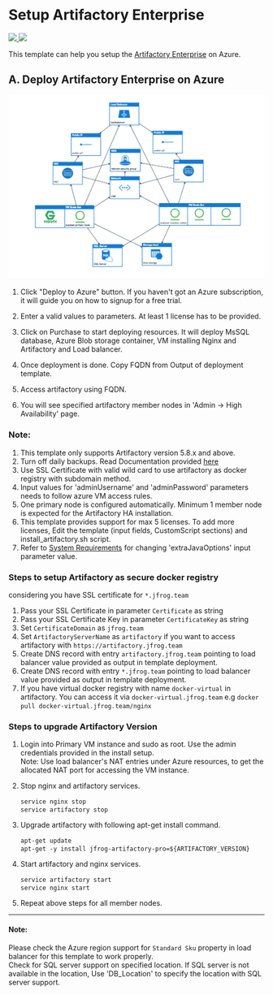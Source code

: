 # Setup Artifactory Enterprise

<a href="https://portal.azure.com/#create/Microsoft.Template/uri/https%3A%2F%2Fraw.githubusercontent.com%2FJFrogDev%2FJFrog-Cloud-Installers%2Fmaster%2FAzureResourceManager%2Fazuredeploy.json" target="_blank">
<img src="http://azuredeploy.net/deploybutton.png"/>
</a>
<a href="http://armviz.io/#/?load=https%3A%2F%2Fraw.githubusercontent.com%2FJFrogDev%2FJFrog-Cloud-Installers%2Fmaster%2FAzureResourceManager%2Fazuredeploy.json" target="_blank">
<img src="http://armviz.io/visualizebutton.png"/>
</a>

This template can help you setup the [Artifactory Enterprise](https://jfrog.com/artifactory) on Azure.

## A. Deploy Artifactory Enterprise on Azure
![screenshot](images/HA_Diagram.png)


1. Click "Deploy to Azure" button. If you haven't got an Azure subscription, it will guide you on how to signup for a free trial.

2. Enter a valid values to parameters. At least 1 license has to be provided.

3. Click on Purchase to start deploying resources. It will deploy MsSQL database, Azure Blob storage container, VM installing Nginx and Artifactory and Load balancer.

4. Once deployment is done. Copy FQDN from Output of deployment template.

5. Access artifactory using FQDN. 

6. You will see specified artifactory member nodes in 'Admin ->  High Availability' page.

### Note: 
1. This template only supports Artifactory version 5.8.x and above.
2. Turn off daily backups.  Read Documentation provided [here](https://www.jfrog.com/confluence/display/RTF/Managing+Backups)
3. Use SSL Certificate with valid wild card to use artifactory as docker registry with subdomain method.
4. Input values for 'adminUsername' and 'adminPassword' parameters needs to follow azure VM access rules.
5. One primary node is configured automatically. Minimum 1 member node is expected for the Artifactory HA installation.
6. This template provides support for max 5 licenses. To add more licenses, Edit the template (input fields, CustomScript sections) and install_artifactory.sh script.
7. Refer to [System Requirements](https://www.jfrog.com/confluence/display/RTF/System+Requirements) for changing 'extraJavaOptions' input parameter value. 

### Steps to setup Artifactory as secure docker registry
considering you have SSL certificate for `*.jfrog.team`
1. Pass your SSL Certificate in parameter `Certificate` as string
2. Pass your SSL Certificate Key in parameter `CertificateKey` as string
3. Set `CertificateDomain` as `jfrog.team`
4. Set `ArtifactoryServerName` as `artifactory` if you want to access artifactory with `https://artifactory.jfrog.team`
5. Create DNS record with entry `artifactory.jfrog.team` pointing to load balancer value provided as output in template deployment.
6. Create DNS record with entry `*.jfrog.team` pointing to load balancer value provided as output in template deployment.
7. If you have virtual docker registry with name `docker-virtual` in artifactory. You can access it via `docker-virtual.jfrog.team`
   e.g ```docker pull docker-virtual.jfrog.team/nginx```

### Steps to upgrade Artifactory Version

1. Login into Primary VM instance and sudo as root. Use the admin credentials provided in the install setup.  
Note: Use load balancer's NAT entries under Azure resources, to get the allocated NAT port for accessing the VM instance.

2. Stop nginx and artifactory services.
    ```
    service nginx stop
    service artifactory stop
    ```

3. Upgrade artifactory with following apt-get install command.
    ```
    apt-get update
    apt-get -y install jfrog-artifactory-pro=${ARTIFACTORY_VERSION}
    ```
4. Start artifactory and nginx services.
    ```
    service artifactory start
    service nginx start
    ```
5. Repeat above steps for all member nodes.

------
#### Note:
Please check the Azure region support for `Standard Sku` property in load balancer for this template to work properly.  
Check for SQL server support on specified location. If SQL server is not available in the location, Use 'DB_Location' to specify the location with SQL server support.  


 
